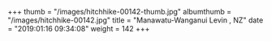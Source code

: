 +++
thumb = "/images/hitchhike-00142-thumb.jpg"
albumthumb = "/images/hitchhike-00142.jpg"
title = "Manawatu-Wanganui Levin , NZ"
date = "2019:01:16 09:34:08"
weight = 142
+++
